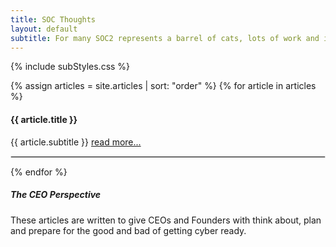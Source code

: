 ```yaml
---
title: SOC Thoughts
layout: default
subtitle: For many SOC2 represents a barrel of cats, lots of work and its never stays in one place.
---
```


{% include subStyles.css %}

{% assign articles = site.articles | sort: "order" %}
{% for article in articles %}
  <div class="row">
    <div class="col-6">
      <h4>
        {{ article.title }}
      </h4>
    </div>
    <div class="col-6">
      {{ article.subtitle }}
      <a href="{{ article.url }}">read more...</a>
    </div>
  </div>
  <hr>
{% endfor %}

<div class="mt-5 mb-5 tech-note">
    <h5>
     The CEO Perspective
    </h5>
    <p>
        These articles are written to give CEOs and Founders with think about,
        plan and prepare for the good and bad of getting cyber ready.
    </p>
</div>

<style>
 hr { border: 1px solid #DFDFDF; }
</style>